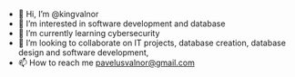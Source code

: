 - 👋 Hi, I’m @kingvalnor
- 👀 I’m interested in software development and database 
- 🌱 I’m currently learning cybersecurity
- 💞️ I’m looking to collaborate on IT projects, database creation, database design and software development,
- 📫 How to reach me pavelusvalnor@gmail.com

<!---
kingvalnor/kingvalnor is a ✨ special ✨ repository because its `README.md` (this file) appears on your GitHub profile.
You can click the Preview link to take a look at your changes.
--->
